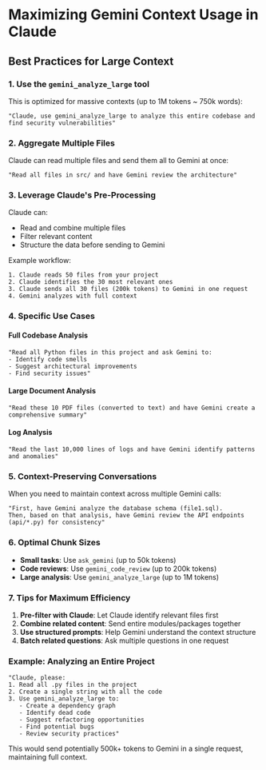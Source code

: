 # Maximizing Gemini Context Usage in Claude

## Best Practices for Large Context

### 1. **Use the `gemini_analyze_large` tool**
This is optimized for massive contexts (up to 1M tokens ~ 750k words):

```
"Claude, use gemini_analyze_large to analyze this entire codebase and find security vulnerabilities"
```

### 2. **Aggregate Multiple Files**
Claude can read multiple files and send them all to Gemini at once:

```
"Read all files in src/ and have Gemini review the architecture"
```

### 3. **Leverage Claude's Pre-Processing**
Claude can:
- Read and combine multiple files
- Filter relevant content
- Structure the data before sending to Gemini

Example workflow:
```
1. Claude reads 50 files from your project
2. Claude identifies the 30 most relevant ones
3. Claude sends all 30 files (200k tokens) to Gemini in one request
4. Gemini analyzes with full context
```

### 4. **Specific Use Cases**

#### Full Codebase Analysis
```
"Read all Python files in this project and ask Gemini to:
- Identify code smells
- Suggest architectural improvements
- Find security issues"
```

#### Large Document Analysis
```
"Read these 10 PDF files (converted to text) and have Gemini create a comprehensive summary"
```

#### Log Analysis
```
"Read the last 10,000 lines of logs and have Gemini identify patterns and anomalies"
```

### 5. **Context-Preserving Conversations**
When you need to maintain context across multiple Gemini calls:

```
"First, have Gemini analyze the database schema (file1.sql).
Then, based on that analysis, have Gemini review the API endpoints (api/*.py) for consistency"
```

### 6. **Optimal Chunk Sizes**
- **Small tasks**: Use `ask_gemini` (up to 50k tokens)
- **Code reviews**: Use `gemini_code_review` (up to 200k tokens)
- **Large analysis**: Use `gemini_analyze_large` (up to 1M tokens)

### 7. **Tips for Maximum Efficiency**

1. **Pre-filter with Claude**: Let Claude identify relevant files first
2. **Combine related content**: Send entire modules/packages together
3. **Use structured prompts**: Help Gemini understand the context structure
4. **Batch related questions**: Ask multiple questions in one request

### Example: Analyzing an Entire Project

```
"Claude, please:
1. Read all .py files in the project
2. Create a single string with all the code
3. Use gemini_analyze_large to:
   - Create a dependency graph
   - Identify dead code
   - Suggest refactoring opportunities
   - Find potential bugs
   - Review security practices"
```

This would send potentially 500k+ tokens to Gemini in a single request, maintaining full context.